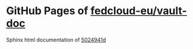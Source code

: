 GitHub Pages of [fedcloud-eu/vault-doc](https://github.com/fedcloud-eu/vault-doc.git)
===
Sphinx html documentation of [5024941d](https://github.com/fedcloud-eu/vault-doc/tree/5024941d3599b23d282bedf2617b2be9a1a6157f)

